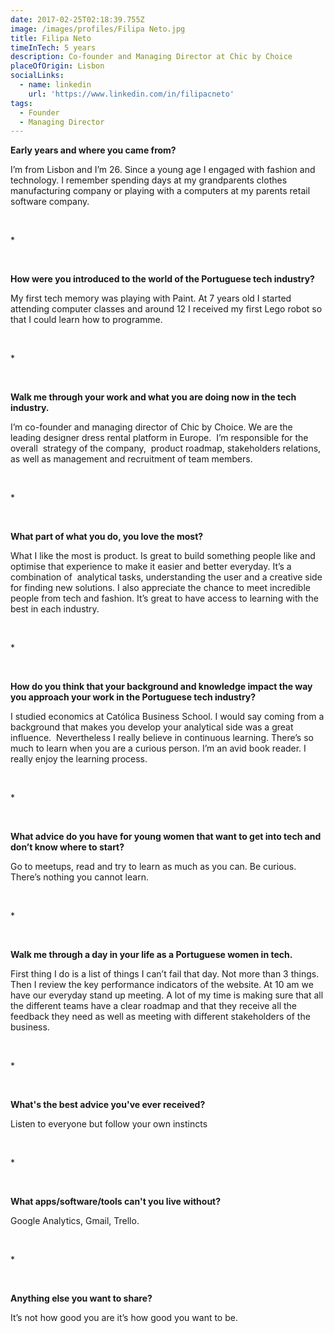 ```yaml
---
date: 2017-02-25T02:18:39.755Z
image: /images/profiles/Filipa Neto.jpg
title: Filipa Neto
timeInTech: 5 years
description: Co-founder and Managing Director at Chic by Choice
placeOfOrigin: Lisbon
socialLinks:
  - name: linkedin
    url: 'https://www.linkedin.com/in/filipacneto'
tags:
  - Founder
  - Managing Director
---
```


**Early years and where you came from?**

I’m from Lisbon and I’m 26. Since a young age I engaged with fashion and technology. I remember spending days at my grandparents clothes manufacturing company or playing with a computers at my parents retail software company.

 

\*

 

**How were you introduced to the world of the Portuguese tech industry?**

My first tech memory was playing with Paint. At 7 years old I started attending computer classes and around 12 I received my first Lego robot so that I could learn how to programme.

 

\*

 

**Walk me through your work and what you are doing now in the tech industry.**

I’m co-founder and managing director of Chic by Choice. We are the leading designer dress rental platform in Europe.  I’m responsible for the overall  strategy of the company,  product roadmap, stakeholders relations, as well as management and recruitment of team members. 

 

\*

 

**What part of what you do, you love the most?**

What I like the most is product. Is great to build something people like and optimise that experience to make it easier and better everyday. It’s a combination of  analytical tasks, understanding the user and a creative side for finding new solutions. I also appreciate the chance to meet incredible people from tech and fashion. It’s great to have access to learning with the best in each industry.

 

\*

 

**How do you think that your background and knowledge impact the way you approach your work in the Portuguese tech industry?**

I studied economics at Católica Business School. I would say coming from a background that makes you develop your analytical side was a great influence.  Nevertheless I really believe in continuous learning. There’s so much to learn when you are a curious person. I’m an avid book reader. I really enjoy the learning process.

 

\*

 

**What advice do you have for young women that want to get into tech and don’t know where to start?**

Go to meetups, read and try to learn as much as you can. Be curious. There’s nothing you cannot learn.

 

\*

 

**Walk me through a day in your life as a Portuguese women in tech.**

First thing I do is a list of things I can’t fail that day. Not more than 3 things. Then I review the key performance indicators of the website. At 10 am we have our everyday stand up meeting. A lot of my time is making sure that all the different teams have a clear roadmap and that they receive all the feedback they need as well as meeting with different stakeholders of the business.

 

\*

 

**What's the best advice you've ever received?**

Listen to everyone but follow your own instincts

 

\*

 

**What apps/software/tools can't you live without?**

Google Analytics, Gmail, Trello.

 

\*

 

**Anything else you want to share?**

It’s not how good you are it’s how good you want to be.